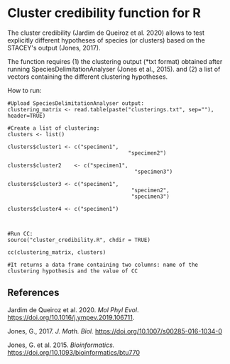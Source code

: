 # **Cluster credibility function for R**

The cluster credibility (Jardim de Queiroz et al. 2020) allows to test explicitly different hypotheses of species (or clusters) based on the STACEY's output (Jones, 2017).

The function requires 
(1) the clustering output (*txt format) obtained after running SpeciesDelimitationAnalyser (Jones et al., 2015).
and
(2) a list of vectors containing the different clustering hypotheses.

How to run:

```
#Upload SpeciesDelimitationAnalyser output:
clustering_matrix <- read.table(paste("clusterings.txt", sep=""), header=TRUE)

#Create a list of clustering:
clusters <- list() 

clusters$cluster1 <- c("specimen1",
								      "specimen2")

clusters$cluster2	 <- c("specimen1",
								        "specimen3")	
											
clusters$cluster3 <- c("specimen1",
								       "specimen2",
								       "specimen3")
                       
clusters$cluster4 <- c("specimen1")



#Run CC:
source("cluster_credibility.R", chdir = TRUE)

cc(clustering_matrix, clusters)

#It returns a data frame containing two columns: name of the clustering hypothesis and the value of CC
```

## **References**

Jardim de Queiroz et al. 2020. *Mol Phyl Evol*. https://doi.org/10.1016/j.ympev.2019.106711.

Jones, G., 2017. *J. Math. Biol.* https://doi.org/10.1007/s00285-016-1034-0

Jones, G. et al. 2015. *Bioinformatics.* https://doi.org/10.1093/bioinformatics/btu770
